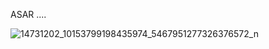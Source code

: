 ASAR
....

![14731202_10153799198435974_5467951277326376572_n](https://user-images.githubusercontent.com/74062964/98392150-474b5280-2060-11eb-906b-297fc6952b71.jpg)

